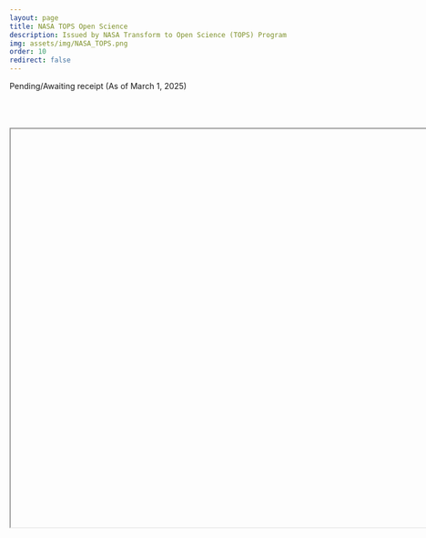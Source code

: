 ```yaml
---
layout: page
title: NASA TOPS Open Science
description: Issued by NASA Transform to Open Science (TOPS) Program
img: assets/img/NASA_TOPS.png
order: 10
redirect: false 
---
```

Pending/Awaiting receipt
(As of March 1, 2025)




<br>

<br>

<br>


<iframe src="" height="700" width="960" allowfullscreen="" frameborder="10">
</iframe>
